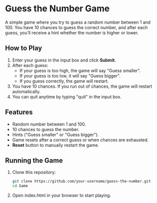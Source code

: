 # Guess the Number Game

A simple game where you try to guess a random number between 1 and 100. You have 10 chances to guess the correct number, and after each guess, you’ll receive a hint whether the number is higher or lower.

## How to Play

1. Enter your guess in the input box and click **Submit**.
2. After each guess:
   - If your guess is too high, the game will say "Guess smaller".
   - If your guess is too low, it will say "Guess bigger".
   - If you guess correctly, the game will restart.
3. You have 10 chances. If you run out of chances, the game will restart automatically.
4. You can quit anytime by typing "quit" in the input box.

## Features

- Random number between 1 and 100.
- 10 chances to guess the number.
- Hints ("Guess smaller" or "Guess bigger").
- Game resets after a correct guess or when chances are exhausted.
- **Reset** button to manually restart the game.

## Running the Game

1. Clone this repository:

   ```bash
   git clone https://github.com/your-username/guess-the-number.git
   cd Game

2. Open index.html in your browser to start playing.

